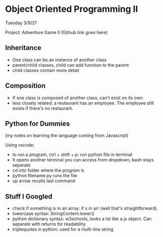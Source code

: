 # Object Oriented Programming II

Tuesday 3/9/21

Project: Adventure Game II (Github link goes here)

## Inheritance

- One class can be an instance of another class
- parent/child classes, child can add function to the parent
- child classes contain more detail

## Composition

- If one class is composed of another class, can't exist on its own
- less closely related: a restaurant has an employee. The employee still exists if there's no restaurant.

## Python for Dummies

(my notes on learning the language coming from Javascript)

Using vscode:

- to run a program, ctrl + shift + p: run python file in terminal
- It opens another terminal you can access from dropdown, bash stays separate
- cd into folder where the program is
- python filename.py runs the file
- up arrow recalls last command

## Stuff I Googled

- check if something is in an array: if x in arr (well that's straightforward).
- lowercase syntax: StringContent.lower()
- python dictionary syntax: w3schools, looks a lot like a js object. Can separate with returns for readability.
- triplequotes in python: used for a multi-line string